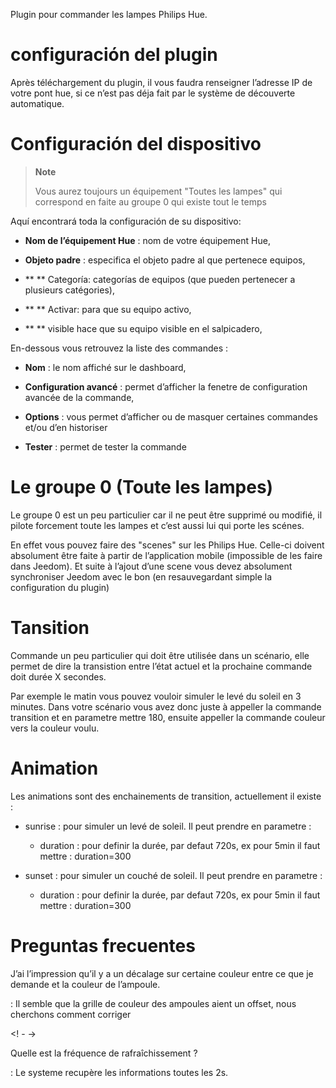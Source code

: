 Plugin pour commander les lampes Philips Hue.

configuración del plugin
=======================

Après téléchargement du plugin, il vous faudra renseigner l’adresse IP
de votre pont hue, si ce n’est pas déja fait par le système de
découverte automatique.

Configuración del dispositivo
=============================

> **Note**
>
> Vous aurez toujours un équipement "Toutes les lampes" qui correspond
> en faite au groupe 0 qui existe tout le temps

Aquí encontrará toda la configuración de su dispositivo:

-   **Nom de l’équipement Hue** : nom de votre équipement Hue,

-   **Objeto padre** : especifica el objeto padre al que pertenece
    equipos,

-   ** ** Categoría: categorías de equipos (que pueden pertenecer a
    plusieurs catégories),

-   ** ** Activar: para que su equipo activo,

-   ** ** visible hace que su equipo visible en el salpicadero,

En-dessous vous retrouvez la liste des commandes :

-   **Nom** : le nom affiché sur le dashboard,

-   **Configuration avancé** : permet d’afficher la fenetre de
    configuration avancée de la commande,

-   **Options** : vous permet d’afficher ou de masquer certaines
    commandes et/ou d’en historiser

-   **Tester** : permet de tester la commande

Le groupe 0 (Toute les lampes) 
==============================

Le groupe 0 est un peu particulier car il ne peut être supprimé ou
modifié, il pilote forcement toute les lampes et c’est aussi lui qui
porte les scénes.

En effet vous pouvez faire des "scenes" sur les Philips Hue. Celle-ci
doivent absolument être faite à partir de l’application mobile
(impossible de les faire dans Jeedom). Et suite à l’ajout d’une scene
vous devez absolument synchroniser Jeedom avec le bon (en resauvegardant
simple la configuration du plugin)

Tansition 
=========

Commande un peu particulier qui doit être utilisée dans un scénario,
elle permet de dire la transistion entre l’état actuel et la prochaine
commande doit durée X secondes.

Par exemple le matin vous pouvez vouloir simuler le levé du soleil en 3
minutes. Dans votre scénario vous avez donc juste à appeller la commande
transition et en parametre mettre 180, ensuite appeller la commande
couleur vers la couleur voulu.

Animation 
=========

Les animations sont des enchainements de transition, actuellement il
existe :

-   sunrise : pour simuler un levé de soleil. Il peut prendre en
    parametre :

    -   duration : pour definir la durée, par defaut 720s, ex pour 5min
        il faut mettre : duration=300

-   sunset : pour simuler un couché de soleil. Il peut prendre en
    parametre :

    -   duration : pour definir la durée, par defaut 720s, ex pour 5min
        il faut mettre : duration=300

Preguntas frecuentes
===

J’ai l’impression qu’il y a un décalage sur certaine couleur entre ce que je demande et la couleur de l’ampoule.

:   Il semble que la grille de couleur des ampoules aient un offset,
    nous cherchons comment corriger

<! - ->

Quelle est la fréquence de rafraîchissement ?

:   Le systeme recupère les informations toutes les 2s.


